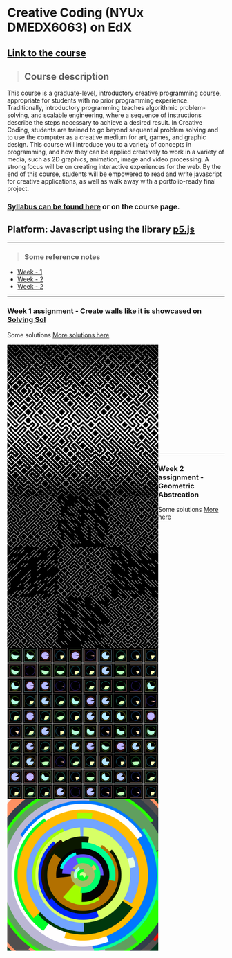 # Creative Coding (NYUx DMEDX6063) on EdX

## [Link to the course](https://www.edx.org/course/creative-coding)

>## Course description
This course is a graduate-level, introductory creative programming course, appropriate for students with no prior programming experience. Traditionally, introductory programming teaches algorithmic problem-solving, and scalable engineering, where a sequence of instructions describe the steps necessary to achieve a desired result. In Creative Coding, students are trained to go beyond sequential problem solving and to use the computer as a creative medium for art, games, and graphic design. This course will introduce you to a variety of concepts in programming, and how they can be applied creatively to work in a variety of media, such as 2D graphics, animation, image and video processing. A strong focus will be on creating interactive experiences for the web. By the end of this course, students will be empowered to read and write javascript for creative applications, as well as walk away with a portfolio-ready final project.

### [Syllabus can be found here](/syllabus.md) or on the course page.

## Platform: Javascript using the library [p5.js](p5js.org)
----
>### Some reference notes
- [Week - 1](Week-1/readme.md)
- [Week - 2](Week-2/readme.md)
- [Week - 2](Week-3/readme.md)
----

### Week 1 assignment - Create walls like it is showcased on [Solving Sol](solvingsol.com)

Some solutions [More solutions here](week1_HW_solvingsol/readme.md)

<img align="left" src="week1_HW_solvingsol/Solutions_SolivngSol/solvingsol_No7.png" width="350">
<img align="left" src="week1_HW_solvingsol/Solutions_SolivngSol/solvingsol_No8.png" width="350">
<br/><br/>
<br/><br/>
<br/><br/>
<br/><br/>
<br/><br/>
<br/><br/>
<br/><br/>

----
### Week 2 assignment - Geometric Abstrcation

Some solutions [More here](week2_HW_GeometryAbstraction/readme.md)

<img align="left" src="week2_HW_GeometryAbstraction/Solutions/geometricAbstrcation_No3.png" width="350">
<img align="left" src="week2_HW_GeometryAbstraction/Solutions/geometricAbstrcation_No4.png" width="350">
<br/><br/>
